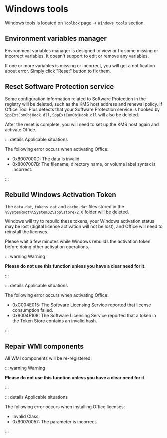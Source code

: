 # Windows tools

Windows tools is located on `Toolbox` page -> `Windows tools` section.

## Environment variables manager

Environment variables manager is designed to view or fix some missing or incorrect variables. It doesn't support to edit or remove any variables.

If one or more variables is missing or incorrect, you will get a notification about error. Simply click "Reset" button to fix them.

## Reset Software Protection service

Some configuration information related to Software Protection in the registry will be deleted, such as the KMS host address and renewal policy. If Office Tool Plus detects that your Software Protection service is hooked by `SppExtComObjHook.dll`, `SppExtComObjHook.dll` will also be deleted.

After the reset is complete, you will need to set up the KMS host again and activate Office.

::: details Applicable situations

The following error occurs when activating Office:

- 0x8007000D: The data is invalid.
- 0x8007007B: The filename, directory name, or volume label syntax is incorrect.

:::

## Rebuild Windows Activation Token

The `data.dat`, `tokens.dat` and `cache.dat` files stored in the `%SystemRoot%\System32\spp\store\2.0` folder will be deleted.

Windows will try to rebuild these tokens, your Windows activation status may be lost (digital license activation will not be lost), and Office will need to reinstall the licenses.

Please wait a few minutes while Windows rebuilds the activation token before doing other activation operations.

::: warning Warning

**Please do not use this function unless you have a clear need for it.**

:::

::: details Applicable situations

The following error occurs when activating Office:

- 0xC004E015: The Software Licensing Service reported that license consumption failed.
- 0x8004E108: The Software Licensing Service reported that a token in the Token Store contains an invalid hash.

:::

## Repair WMI components

All WMI components will be re-registered.

::: warning Warning

**Please do not use this function unless you have a clear need for it.**

:::

::: details Applicable situations

The following error occurs when installing Office licenses:

- Invalid Class.
- 0x80070057: The parameter is incorrect.

:::
